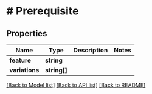 # # Prerequisite

## Properties

Name | Type | Description | Notes
------------ | ------------- | ------------- | -------------
**feature** | **string** |  |
**variations** | **string[]** |  |

[[Back to Model list]](../../README.md#models) [[Back to API list]](../../README.md#endpoints) [[Back to README]](../../README.md)
